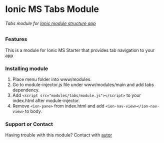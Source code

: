 # Ionic MS Tabs Module
###### Tabs module for [Ionic module structure app](https://github.com/DabitNG/ionic-ms-starter)

### Features
This is a module for Ionic MS Starter that provides tab navigation to your app

### Installing module
1. Place menu folder into www/modules.
2. Go to module-injector.js file under www/modules/main and add tabs dependency.
3. Add `<script src="modules/tabs/module.js"></script>` to your index.html after module-injector.
4. Remove `<ion-pane>` from index.html and add `<ion-nav-view></ion-nav-view>` to body.

### Support or Contact
Having trouble with this module? Contact with [autor](https://github.com/DabitNG)



